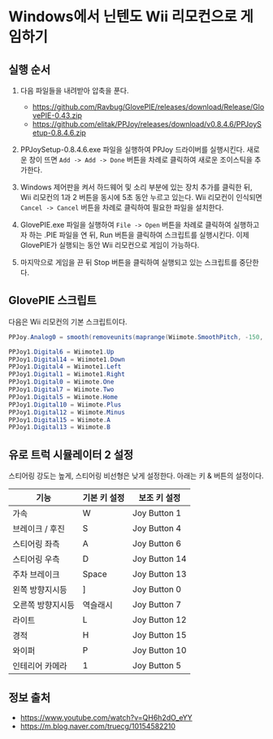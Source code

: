 # Windows에서 닌텐도 Wii 리모컨으로 게임하기

## 실행 순서

1. 다음 파일들을 내려받아 압축을 푼다.
	* <https://github.com/Ravbug/GlovePIE/releases/download/Release/GlovePIE-0.43.zip>
	* <https://github.com/elitak/PPJoy/releases/download/v0.8.4.6/PPJoySetup-0.8.4.6.zip>

2. PPJoySetup-0.8.4.6.exe 파일을 실행하여 PPJoy 드라이버를 실행시킨다. 새로운 창이 뜨면 `Add -> Add ->
	Done` 버튼을 차례로 클릭하여 새로운 조이스틱을 추가한다.

3. Windows 제어판을 켜서 하드웨어 및 소리 부분에 있는 장치 추가를 클릭한 뒤, Wii 리모컨의 1과 2 버튼을 동시에 5초 동안
	누르고 있는다. Wii 리모컨이 인식되면 `Cancel -> Cancel` 버튼을 차례로 클릭하여 필요한 파일을 설치한다.

4. GlovePIE.exe 파일을 실행하여 `File -> Open` 버튼을 차례로 클릭하여 실행하고자 하는 .PIE 파일을 연 뒤, Run
	버튼을 클릭하여 스크립트를 실행시킨다. 이제 GlovePIE가 실행되는 동안 Wii 리모컨으로 게임이 가능하다.

5. 마지막으로 게임을 끈 뒤 Stop 버튼을 클릭하여 실행되고 있는 스크립트를 중단한다.

## GlovePIE 스크립트

다음은 Wii 리모컨의 기본 스크립트이다.

```java
PPJoy.Analog0 = smooth(removeunits(maprange(Wiimote.SmoothPitch, -150, 150, -1, 1)))

PPJoy1.Digital6 = Wiimote1.Up
PPJoy1.Digital14 = Wiimote1.Down
PPJoy1.Digital4 = Wiimote1.Left
PPJoy1.Digital1 = Wiimote1.Right
PPJoy1.Digital0 = Wiimote.One
PPJoy1.Digital7 = Wiimote.Two
PPJoy1.Digital5 = Wiimote.Home
PPJoy1.Digital10 = Wiimote.Plus
PPJoy1.Digital12 = Wiimote.Minus
PPJoy1.Digital15 = Wiimote.A
PPJoy1.Digital13 = Wiimote.B
```

## 유로 트럭 시뮬레이터 2 설정

스티어링 강도는 높게, 스티어링 비선형은 낮게 설정한다. 아래는 키 & 버튼의 설정이다.

| 기능 | 기본 키 설정 | 보조 키 설정 |
| - | - | - |
| 가속 | W | Joy Button 1 |
| 브레이크 / 후진 | S | Joy Button 4 |
| 스티어링 좌측 | A | Joy Button 6 |
| 스티어링 우측 | D | Joy Button 14 |
| 주차 브레이크 | Space | Joy Button 13 |
| 왼쪽 방향지시등 | ] | Joy Button 0 |
| 오른쪽 방향지시등 | 역슬래시 | Joy Button 7 |
| 라이트 | L | Joy Button 12 |
| 경적 | H | Joy Button 15 |
| 와이퍼 | P | Joy Button 10 |
| 인테리어 카메라 | 1 | Joy Button 5 |

## 정보 출처

* <https://www.youtube.com/watch?v=QH6h2dO_eYY>
* <https://m.blog.naver.com/truecg/10154582210>
